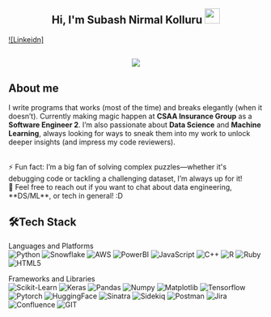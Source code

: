 <h2 align="center">Hi, I'm Subash Nirmal Kolluru  <img src="https://user-images.githubusercontent.com/39955420/147578264-bae0526c-028a-49d2-8af8-d08bb4edbd2a.gif" height="30" width="30"></h2>
 
[![Linkeidn]](https://www.linkedin.com/in/subash-nirmal-kolluru/)

<h2 align="center"><img src="https://user-images.githubusercontent.com/39955420/147578199-56632b69-b3e8-4d9f-97e2-f046a1c2cba0.gif"></h2>

<h2>About me</h2>

I write programs that works (most of the time) and breaks elegantly (when it doesn’t). Currently making magic happen at **CSAA Insurance Group** as a **Software Engineer 2**. I’m also passionate about **Data Science** and **Machine Learning**, always looking for ways to sneak them into my work to unlock deeper insights (and impress my code reviewers).

<br />
⚡ Fun fact: I’m a big fan of solving complex puzzles—whether it's debugging code or tackling a challenging dataset, I’m always up for it!
<br />
💬 Feel free to reach out if you want to chat about data engineering, **DS/ML**, or tech in general! :D

<h2>🛠Tech Stack</h2>

Languages and Platforms  
![Python](https://img.shields.io/badge/Python-%230769AD.svg?style=for-the-badge&logo=python&logoColor=yellow)
![Snowflake](https://img.shields.io/badge/Snowflake-%23F0FFFF.svg?style=for-the-badge&logo=snowflake&logoColor=blue)
![AWS](https://img.shields.io/badge/AWS-%233334.svg?style=for-the-badge&logo=amazonwebservices&logoColor=yellow)
![PowerBI](https://img.shields.io/badge/PowerBI-%23FFFF00.svg?style=for-the-badge&logo=powerbi&logoColor=black)
![JavaScript](https://img.shields.io/badge/javascript-%23323330.svg?style=for-the-badge&logo=javascript&logoColor=%23F7DF1E)
![C++](https://img.shields.io/badge/C++-%23B0C0B0.svg?style=for-the-badge&logo=cplusplus&logoColor=blue)
![R](https://img.shields.io/badge/R-%23F6FFFF.svg?style=for-the-badge&logo=r&logoColor=blue)
![Ruby](https://img.shields.io/badge/Ruby-%23B0B0B0.svg?style=for-the-badge&logo=ruby&logoColor=red)
![HTML5](https://img.shields.io/badge/html5-%23E34F26.svg?style=for-the-badge&logo=html5&logoColor=white)

Frameworks and Libraries  
![Scikit-Learn](https://img.shields.io/badge/Scikit--Learn-%23F7931E.svg?style=for-the-badge&logo=scikit-learn&logoColor=blue)
![Keras](https://img.shields.io/badge/Keras-%23D02000.svg?style=for-the-badge&logo=keras&logoColor=white)
![Pandas](https://img.shields.io/badge/Pandas-%23152458.svg?style=for-the-badge&logo=pandas&logoColor=white)
![Numpy](https://img.shields.io/badge/NumPy-%23013243.svg?style=for-the-badge&logo=numpy&logoColor=white)
![Matplotlib](https://img.shields.io/badge/Matplotlib-%230673A5.svg?style=for-the-badge&logo=matplotlib&logoColor=white)
![Tensorflow](https://img.shields.io/badge/TensorFlow-%23FF6F00.svg?style=for-the-badge&logo=tensorflow&logoColor=white)
![Pytorch](https://img.shields.io/badge/PyTorch-%23EE4C2C.svg?style=for-the-badge&logo=pytorch&logoColor=white)
![HuggingFace](https://img.shields.io/badge/Hugging%20Face-%23FFAE00.svg?style=for-the-badge&logo=huggingface&logoColor=white)
![Sinatra](https://img.shields.io/badge/Sinatra-%23FF0000.svg?style=for-the-badge&logo=rubysinatra&logoColor=white)
![Sidekiq](https://img.shields.io/badge/Sidekiq-%23DC382D.svg?style=for-the-badge&logo=sidekiq&logoColor=white)
![Postman](https://img.shields.io/badge/Postman-%23FF6C37.svg?style=for-the-badge&logo=postman&logoColor=white)
![Jira](https://img.shields.io/badge/JIRA-%230052CC.svg?style=for-the-badge&logo=jira&logoColor=whitee)
![Confluence](https://img.shields.io/badge/Confluence-%232671E5.svg?style=for-the-badge&logo=confluence&logoColor=white)
![GIT](https://img.shields.io/badge/Git-%23F05033.svg?style=for-the-badge&logo=git&logoColor=white)
